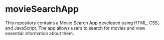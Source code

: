 # movieSearchApp
This repository contains a Movie Search App developed using HTML, CSS, and JavaScript. The app allows users to search for movies and view essential information about them. 
